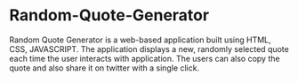 # Random-Quote-Generator
Random Quote Generator is a web-based application built using HTML, CSS, JAVASCRIPT. The application displays a new, randomly selected quote each time the user interacts with application. The users can also copy the quote and also share it on twitter with a single click.

